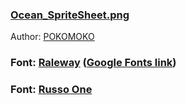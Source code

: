 ### [Ocean_SpriteSheet.png](https://opengameart.org/content/animated-ocean-water-tile)
Author: [POKOMOKO](https://opengameart.org/users/pokomoko)

### Font: [Raleway](http://theleagueofmoveabletype.com/raleway) ([Google Fonts link](https://fonts.google.com/specimen/Raleway))
### Font: [Russo One](https://fonts.google.com/specimen/Russo+One)